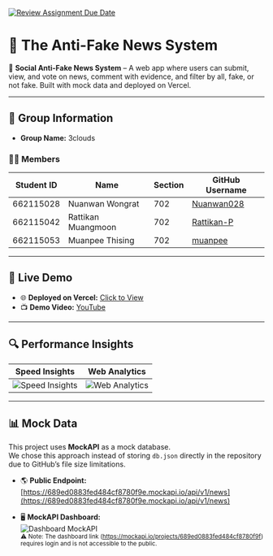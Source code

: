 [![Review Assignment Due Date](https://classroom.github.com/assets/deadline-readme-button-22041afd0340ce965d47ae6ef1cefeee28c7c493a6346c4f15d667ab976d596c.svg)](https://classroom.github.com/a/k6kO_4Go)

# 📝 The Anti-Fake News System  

📰 **Social Anti-Fake News System** – A web app where users can submit, view, and vote on news, comment with evidence, and filter by all, fake, or not fake. Built with mock data and deployed on Vercel.

---

## 👥 Group Information
- **Group Name:** 3clouds  

### 👩‍💻 Members
| Student ID | Name               | Section | GitHub Username |
|------------|--------------------|---------|-----------------|
| 662115028  | Nuanwan Wongrat    | 702     | [Nuanwan028](https://github.com/Nuanwan028) |
| 662115042  | Rattikan Muangmoon | 702     | [Rattikan-P](https://github.com/Rattikan-P) |
| 662115053  | Muanpee Thising    | 702     | [muanpee](https://github.com/muanpee) |

---

## 🚀 Live Demo
- 🌐 **Deployed on Vercel:** [Click to View](https://project-01-the-anti-fake-news-syste-two.vercel.app/)  
- 📺 **Demo Video:** [YouTube](https://www.youtube.com/watch?v=ExqDidWGm5M)  

---

## 🔍 Performance Insights
| Speed Insights | Web Analytics |
|----------------|---------------|
| ![Speed Insights](/img/SpeedInsights.png) | ![Web Analytics](/img/WebAnalytics.png) |

---

## 📊 Mock Data
This project uses **MockAPI** as a mock database.  
We chose this approach instead of storing `db.json` directly in the repository due to GitHub’s file size limitations.  

- 🌎 **Public Endpoint:**  
  [https://689ed0883fed484cf8780f9e.mockapi.io/api/v1/news](https://689ed0883fed484cf8780f9e.mockapi.io/api/v1/news)  

- 🖥️ **MockAPI Dashboard:**  
  ![Dashboard MockAPI](/img/DashboardMockAPI.png)  
  <sub>⚠️ Note: The dashboard link (https://mockapi.io/projects/689ed0883fed484cf8780f9f) requires login and is not accessible to the public.</sub>

